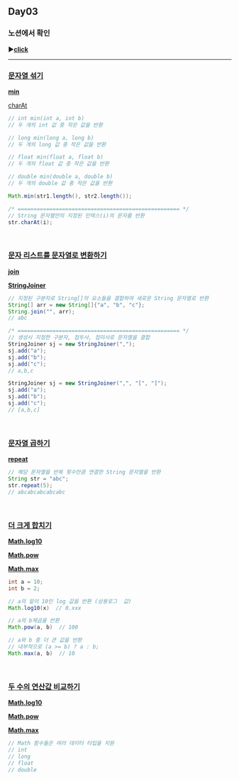 ## Day03
### 노션에서 확인
▶️[**click**](https://gipark181.notion.site/Day03-2024-07-21-f9b41f56314249debd311894fc18315f?pvs=4)
<br/>
<hr/>

### [**문자열 섞기**](https://school.programmers.co.kr/learn/courses/30/lessons/181942)

[**min**](https://docs.oracle.com/javase/8/docs/api/java/lang/Math.html#min-int-int-)

[charAt](https://docs.oracle.com/javase/8/docs/api/java/lang/String.html#charAt-int-)

```java
// int min(int a, int b)
// 두 개의 int 값 중 작은 값을 반환 

// long min(long a, long b)
// 두 개의 long 값 중 작은 값을 반환

// float min(float a, float b)
// 두 개의 float 값 중 작은 값을 반환

// double min(double a, double b)
// 두 개의 double 값 중 작은 값을 반환

Math.min(str1.length(), str2.length());

/* =================================================== */
// String 문자열안의 지정된 인덱스(i)의 문자를 반환
str.charAt(i);
```
<br/>

### [문자 리스트를 문자열로 변환하기](https://school.programmers.co.kr/learn/courses/30/lessons/181941)

[**join**](https://docs.oracle.com/javase/8/docs/api/java/lang/String.html#join-java.lang.CharSequence-java.lang.CharSequence...-)

[**StringJoiner**](https://docs.oracle.com/javase/8/docs/api/java/util/StringJoiner.html)

```java
// 지정된 구분자로 String[]의 요소들을 결합하여 새로운 String 문자열로 반환
String[] arr = new String[]{"a", "b", "c"};
String.join("", arr);
// abc

/* =================================================== */
// 생성시 지정한 구분자, 접두사, 접미사로 문자열을 결합
StringJoiner sj = new StringJoiner(",");
sj.add("a");
sj.add("b");
sj.add("c");
// a,b,c

StringJoiner sj = new StringJoiner(",", "[", "]");
sj.add("a");
sj.add("b");
sj.add("c");
// [a,b,c]
```
<br/>

### [**문자열 곱하기**](https://school.programmers.co.kr/learn/courses/30/lessons/181940)

[**repeat**](https://docs.oracle.com/en%2Fjava%2Fjavase%2F11%2Fdocs%2Fapi%2F%2F/java.base/java/lang/String.html#repeat(int))

```java
// 해당 문자열을 반복 횟수만큼 연결한 String 문자열을 반환
String str = "abc";
str.repeat(5);
// abcabcabcabcabc
```
<br/>

### [**더 크게 합치기**](https://school.programmers.co.kr/learn/courses/30/lessons/181939)

[**Math.log10**](https://docs.oracle.com/javase/8/docs/api/java/lang/Math.html#log10-double-)

[**Math.pow**](https://docs.oracle.com/javase/8/docs/api/java/lang/Math.html#pow-double-double-)

[**Math.max**](https://docs.oracle.com/javase/8/docs/api/java/lang/Math.html#max-int-int-)

```java
int a = 10;
int b = 2;

// a의 밑이 10인 log 값을 반환 (상용로그  값)
Math.log10(x)  // 0.xxx

// a의 b제곱을 반환
Math.pow(a, b)  // 100

// a와 b 중 더 큰 값을 반환
// 내부적으로 (a >= b) ? a : b;
Math.max(a, b)  // 10
```
<br/>

### [**두 수의 연산값 비교하기**](https://school.programmers.co.kr/learn/courses/30/lessons/181938)

[**Math.log10**](https://docs.oracle.com/javase/8/docs/api/java/lang/Math.html#log10-double-)

[**Math.pow**](https://docs.oracle.com/javase/8/docs/api/java/lang/Math.html#pow-double-double-)

[**Math.max**](https://docs.oracle.com/javase/8/docs/api/java/lang/Math.html#max-int-int-)

```java
// Math 함수들은 여러 데이터 타입을 지원
// int
// long
// float
// double
```